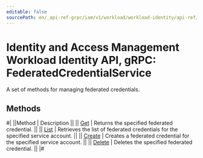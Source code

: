 ```yaml
---
editable: false
sourcePath: en/_api-ref-grpc/iam/v1/workload/workload-identity/api-ref/grpc/FederatedCredential/index.md
---
```


# Identity and Access Management Workload Identity API, gRPC: FederatedCredentialService

A set of methods for managing federated credentials.

## Methods

#|
||Method | Description ||
|| [Get](get.md) | Returns the specified federated credential. ||
|| [List](list.md) | Retrieves the list of federated credentials for the specified service account. ||
|| [Create](create.md) | Creates a federated credential for the specified service account. ||
|| [Delete](delete.md) | Deletes the specified federated credential. ||
|#